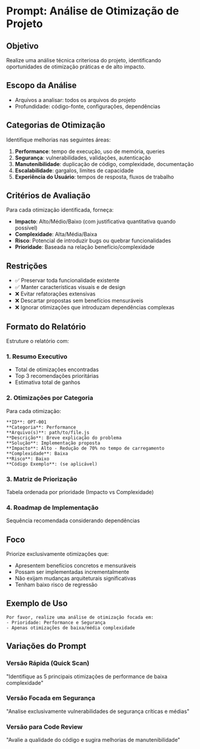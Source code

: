 # Prompt: Análise de Otimização de Projeto

## Objetivo
Realize uma análise técnica criteriosa do projeto, identificando oportunidades de otimização práticas e de alto impacto.

## Escopo da Análise
- Arquivos a analisar: todos os arquivos do projeto
- Profundidade: código-fonte, configurações, dependências

## Categorias de Otimização
Identifique melhorias nas seguintes áreas:
1. **Performance**: tempo de execução, uso de memória, queries
2. **Segurança**: vulnerabilidades, validações, autenticação
3. **Manutenibilidade**: duplicação de código, complexidade, documentação
4. **Escalabilidade**: gargalos, limites de capacidade
5. **Experiência do Usuário**: tempos de resposta, fluxos de trabalho

## Critérios de Avaliação
Para cada otimização identificada, forneça:
- **Impacto**: Alto/Médio/Baixo (com justificativa quantitativa quando possível)
- **Complexidade**: Alta/Média/Baixa
- **Risco**: Potencial de introduzir bugs ou quebrar funcionalidades
- **Prioridade**: Baseada na relação benefício/complexidade

## Restrições
- ✅ Preservar toda funcionalidade existente
- ✅ Manter características visuais e de design
- ❌ Evitar refatorações extensivas
- ❌ Descartar propostas sem benefícios mensuráveis
- ❌ Ignorar otimizações que introduzam dependências complexas

## Formato do Relatório
Estruture o relatório com:

### 1. Resumo Executivo
- Total de otimizações encontradas
- Top 3 recomendações prioritárias
- Estimativa total de ganhos

### 2. Otimizações por Categoria
Para cada otimização:
```
**ID**: OPT-001
**Categoria**: Performance
**Arquivo(s)**: path/to/file.js
**Descrição**: Breve explicação do problema
**Solução**: Implementação proposta
**Impacto**: Alto - Redução de 70% no tempo de carregamento
**Complexidade**: Baixa
**Risco**: Baixo
**Código Exemplo**: (se aplicável)
```

### 3. Matriz de Priorização
Tabela ordenada por prioridade (Impacto vs Complexidade)

### 4. Roadmap de Implementação
Sequência recomendada considerando dependências

## Foco
Priorize exclusivamente otimizações que:
- Apresentem benefícios concretos e mensuráveis
- Possam ser implementadas incrementalmente
- Não exijam mudanças arquiteturais significativas
- Tenham baixo risco de regressão

## Exemplo de Uso

```
Por favor, realize uma análise de otimização focada em:
- Prioridade: Performance e Segurança
- Apenas otimizações de baixa/média complexidade
```

## Variações do Prompt

### Versão Rápida (Quick Scan)
"Identifique as 5 principais otimizações de performance de baixa complexidade"

### Versão Focada em Segurança
"Analise exclusivamente vulnerabilidades de segurança críticas e médias"

### Versão para Code Review
"Avalie a qualidade do código e sugira melhorias de manutenibilidade"